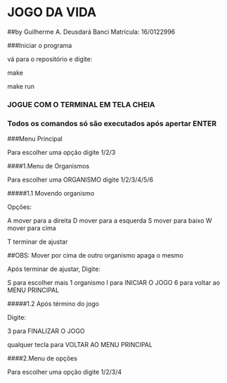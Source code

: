 #									JOGO DA VIDA
##by Guilherme A. Deusdará Banci  							Matrícula: 16/0122996



###Iniciar o programa

vá para o repositório e digite:

make

make run

### JOGUE COM O TERMINAL EM TELA CHEIA
###	Todos os comandos só são executados após apertar ENTER

###Menu Principal

Para escolher uma opção digite 1/2/3


####1.Menu de Organismos

Para escolher uma ORGANISMO digite 1/2/3/4/5/6


#####1.1 Movendo organismo

Opções:

A    mover para a direita
D 	 mover para a esquerda
S    mover para baixo
W    mover para cima

T    terminar de ajustar



##OBS: Mover por cima de outro organismo apaga o mesmo

Após terminar de ajustar, Digite:

S    para escolher mais 1 organismo
I    para INICIAR O JOGO
6    para voltar ao MENU PRINCIPAL


#####1.2 Após término do jogo

Digite:

3    					para FINALIZAR O JOGO

qualquer tecla			para VOLTAR AO MENU PRINCIPAL


####2.Menu de opções

Para escolher uma opção digite 1/2/3/4
